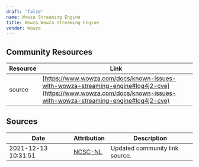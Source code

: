```yaml
---
draft: 'false'
name: Wowza Streaming Engine
title: Wowza Wowza Streaming Engine
vendor: Wowza
---
```



## Community Resources
| Resource | Link |
| --- | --- |
| source | [https://www.wowza.com/docs/known-issues-with-wowza-streaming-engine#log4j2-cve](https://www.wowza.com/docs/known-issues-with-wowza-streaming-engine#log4j2-cve) |


## Sources
| Date | Attribution | Description |
| --- | --- | --- |
| 2021-12-13 10:31:51 | [NCSC-NL](https://github.com/NCSC-NL/log4shell/blob/main/software/README.md) | Updated community link source.  |
